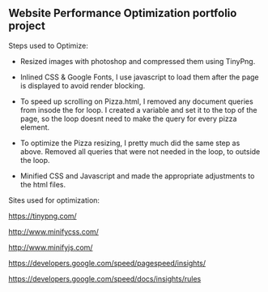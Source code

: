 ## Website Performance Optimization portfolio project


Steps used to Optimize:
- Resized images with photoshop and compressed them using TinyPng.

- Inlined CSS & Google Fonts, I use javascript to load them after the page is displayed to avoid render blocking.

- To speed up scrolling on Pizza.html, I removed any document queries from insode the for loop.
  I created a variable and set it to the top of the page, so the loop doesnt need to make the query for every pizza element.

- To optimize the Pizza resizing, I pretty much did the same step as above. Removed all queries that were not needed in the loop, to outside the loop.

- Minified CSS and Javascript and made the appropriate adjustments to the html files.


Sites used for optimization:

https://tinypng.com/

http://www.minifycss.com/

http://www.minifyjs.com/

https://developers.google.com/speed/pagespeed/insights/

https://developers.google.com/speed/docs/insights/rules


